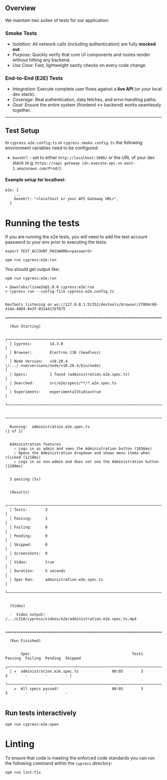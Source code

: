 ## Overview

We maintain two suites of tests for our application:

### **Smoke Tests**
- *Isolation:* All network calls (including authentication) are fully **mocked out**.
- *Purpose:* Quickly verify that core UI components and routes render without hitting any backend.
- *Use Case:* Fast, lightweight sanity checks on every code change.

### **End‑to‑End (E2E) Tests**
- *Integration:* Execute complete user flows against a **live API** (or your local dev stack).
- *Coverage:* Real authentication, data fetches, and error‑handling paths.
- *Goal:* Ensure the entire system (frontend ↔ backend) works seamlessly together.

---
## Test Setup

In `cypress.e2e.config.ts` or `cypress.smoke.config.ts` the following environment variables need to be configured:
- `baseUrl` - set to either `http://localhost:3000/` or the URL of your dev stack (e.g. `https://<api gateway id>.execute-api.us-east-1.amazonaws.com/Prod/`).

#### Example setup for localhost:
```
e2e: {
    ...
    baseUrl: "<localhost or your API Gateway URL>",
  }
```

# Running the tests
If you are running the e2e tests, you will need to add the test account password to your env prior to executing the tests:
```
export TEST_ACCOUNT_PASSWORD=<password>

npm run cypress:e2e:run
```

You should get output like:
```
npm run cypress:e2e:run

> @awslabs/lisae2e@1.0.0 cypress:e2e:run
> cypress run --config-file cypress.e2e.config.ts


DevTools listening on ws://127.0.0.1:51352/devtools/browser/2f804c68-414e-4004-9e3f-0314417bf875

====================================================================================================

  (Run Starting)

  ┌────────────────────────────────────────────────────────────────────────────────────────────────┐
  │ Cypress:        14.3.0                                                                         │
  │ Browser:        Electron 130 (headless)                                                        │
  │ Node Version:   v18.20.4 (/.../.nvm/versions/node/v18.20.4/bin/node)                           │
  │ Specs:          1 found (administration.e2e.spec.ts)                                           │
  │ Searched:       src/e2e/specs/**/*.e2e.spec.ts                                                 │
  │ Experiments:    experimentalStudio=true                                                        │
  └────────────────────────────────────────────────────────────────────────────────────────────────┘


────────────────────────────────────────────────────────────────────────────────────────────────────

  Running:  administration.e2e.spec.ts                                                    (1 of 1)


  Administration features
    ✓ Logs in as admin and sees the Administration button (2656ms)
    ✓ Opens the Administration dropdown and shows menu items when clicked (1218ms)
    ✓ Logs in as non-admin and does not see the Administration button (1200ms)


  3 passing (5s)


  (Results)

  ┌────────────────────────────────────────────────────────────────────────────────────────────────┐
  │ Tests:        3                                                                                │
  │ Passing:      3                                                                                │
  │ Failing:      0                                                                                │
  │ Pending:      0                                                                                │
  │ Skipped:      0                                                                                │
  │ Screenshots:  0                                                                                │
  │ Video:        true                                                                             │
  │ Duration:     5 seconds                                                                        │
  │ Spec Ran:     administration.e2e.spec.ts                                                       │
  └────────────────────────────────────────────────────────────────────────────────────────────────┘


  (Video)

  -  Video output: /.../LISA/cypress/videos/e2e/administration.e2e.spec.ts.mp4


====================================================================================================

  (Run Finished)


       Spec                                              Tests  Passing  Failing  Pending  Skipped
  ┌────────────────────────────────────────────────────────────────────────────────────────────────┐
  │ ✔  administration.e2e.spec.ts               00:05        3        3        -        -        - │
  └────────────────────────────────────────────────────────────────────────────────────────────────┘
    ✔  All specs passed!                        00:05        3        3        -        -        -


```

## Run tests interactively
```
npm run cypress:e2e:open
```

# Linting

To ensure that code is meeting the enforced code standards you can run the following command within the `cypress` directory:
```
npm run lint:fix
```
